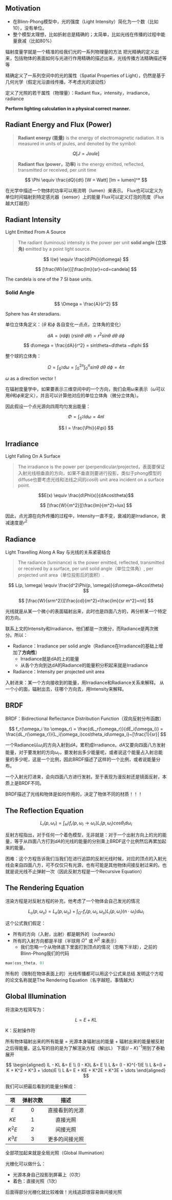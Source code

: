 
## Motivation

 
- 在Blinn-Phong模型中，光的强度（Light Intensity）简化为一个数（比如10），没有单位。
- 整个模型太理想，比如折射总是精确的；太简单，比如光线在传播的过程中能量衰减（比如80%）

辐射度量学就是一个精准的给我们光的一系列物理量的方法
把光精确的定义出来，包括物体的表面如何与光进行作用精确的描述出来，光线传播方法精确描述等等

精确定义了一系列空间中的光的属性（Spatial Properties of Light），仍然是基于几何光学（假定光沿直线传播，不考虑光的波动性）

定义了光照的若干属性（物理量）：Radiant flux，intensity，irradiance，radiance

**Perform lighting calculation in a physical correct manner.**

## Radiant Energy and Flux (Power)

>**Radiant energy (能量)** is the energy of electromagnetic radiation. It is measured in units of joules, and denoted by the symbol:

$$
Q [J = Joule]
$$

>**Radiant flux (power，功率)** is the energy emitted, reflected, transmitted or received, per unit time

$$
\Phi \equiv \frac{dQ}{dt} [W = Watt] [lm = lumen]^*
$$

在光学中描述一个物体的功率可以用流明（lumen）来表示。
Flux也可以定义为单位时间辐射到特定感光器（sensor）上的能量
Flux可以定义灯泡的亮度（Flux越大灯越亮）

## Radiant Intensity

Light Emitted From A Source

>The radiant (luminous) intensity is the power per unit **solid angle (立体角)** emitted by a point light source.

$$ I(w) \equiv \frac{d\Phi}{d\omega} $$

$$ [\frac{W}{sr}][\frac{lm}{sr}=cd=candela] $$

The candela is one of the 7 SI base units.

### Solid Angle

$$ \Omega = \frac{A}{r^2} $$

Sphere has $4\pi$ steradians. 

单位立体角定义：（$\theta$ 和$\phi$ 各自变化一点点，立体角的变化）

$$ dA = (rd\phi)~(rsin\theta~d\theta) = r^2sin\theta~d\theta ~d\phi
$$

$$
d\omega = \frac{dA}{r^2} = sin\theta~d\theta ~d\phi
$$

整个球的立体角：

$$
\Omega = \int_{S^2}d\omega = \int_0^{2\pi}\int_0^{\pi}sin\theta ~d\theta~d\phi=4\pi
$$

$\omega$ as a direction vector !

在辐射度量学中，如果要表示三维空间中的一个方向，我们会用$\omega$来表示（$\omega$可以用$\theta$和$\phi$来定义），并且可以计算他对应的单位立体角（微分立体角）。

因此假设一个点光源向四周均匀发出能量：

$$
\Phi = \int_{S^2}Id\omega=4\pi I
$$

$$
I = \frac{\Phi}{4\pi}
$$
## Irradiance

Light Falling On A Surface

>The irradiance is the power per (perpendicular/projected，表面要保证入射光线相垂直的方向，如果不垂直则要进行投影，类似于phong模型的diffuse也要考虑光线和法线之间的$cos\theta$) unit area incident on a surface point.

$$E(x) \equiv \frac{d\Phi(x)}{dAcos\theta}$$

$$
[\frac{W}{m^2}][\frac{lm}{m^2}=lux]
$$

因此，点光源在向外传播的过程中，Intensity一直不变，衰减的是Irradiance，衰减速度是$r^2$

## Radiance

Light Travelling Along A Ray
与光线的关系紧密结合

>The radiance (luminance) is the power emitted, reflected, transmitted or received by a surface, per unit solid angle（单位立体角）, per projected unit area（单位投影后的面积）.

$$
L(p, \omega) \equiv \frac{d^2\Phi(p, \omega)}{d\omega~dAcos\theta}
$$

$$
[\frac{W}{srm^2}][\frac{cd}{m^2}=\frac{lm}{sr m^2}=nit]
$$

光线就是从某一个微小的表面辐射出来，此时也是四面八方的，再分析某一个特定的方向。

联系上文的Intensity和Irradiance，他们都是一次微分，而Radiance是两次微分。所以：
- Radiance：Irradiance per solid angle（Radiance在Irradiance的基础上增加了**方向性**）
	- Irradiance就是dA的上的能量
	- 从各个方向到达dA的Radiance的能量积分积起来就是Irradiance
- Radiance：Intensity per projected unit area

入射进来：某一个方向接收到的能量，用Irradiance和Radiance关系来解释。
从一个小的面，辐射出去，往哪个方向去，用Intensity来解释。

## BRDF

BRDF：Bidirectional Reflectance Distribution Function（双向反射分布函数）

$$
f_r(\omega_i \to \omega_r) = \frac{dL_r(\omega_r)}{dE_i(\omega_i)} = \frac{dL_r(\omega_r)}{L_i(\omega_i)cos\theta_id\omega_i}~[\frac{1}{sr}]
$$

一个Radiance以$\omega_i$的方向入射到$dA$，累积成Irradiance。$dA$又要向四面八方发射能量，对于要发射的方向$\omega_r$，要发射出多少能量呢，或者说这个能量占入射总能量的多少呢，这是一个比例，因此BRDF描述了这样的一个比例，或者说能量分布。

一个入射光打进来，会向四面八方进行发射。至于表现为漫反射还是镜面反射，本质上是BRDF不同。

BRDF描述了光线和物体是如何作用的，决定了物体不同的材质！！！


## The Reflection Equation

$$
L_r(p, \omega_r) = \int_{H^2}f_r(p, \omega_i \to \omega_r) L_i(p, \omega_i) cos\theta_i d\omega_i
$$

反射方程指出，对于任何一个着色模型，无非就是：对于一个出射方向上的光的能量，等于从四面八方打到$dA$的光线的能量的分别乘上BRDF这个比例然后再累加起来的能量。

困难：这个方程告诉我们当我们在进行追踪的反射光线时候，对应的顶点的入射光线会来自四面八方，可不仅仅只有光源，也有可能是其他物体间接反射过来的。也就是说光线不止弹射一次（因此反射方程是一个Recursive Equation）

## The Rendering Equation

渲染方程是对反射方程的补充，他考虑了一个物体会自己发光的情况

$$
L_o(p, \omega_o) = L_e(p, \omega_o) + \int_{\Omega^+}f_r(p, \omega_i ,\omega_o) L_i(p, \omega_i) (n \cdot \omega_i) d\omega_i
$$

这个公式我们假定：

- 所有的方向（入射，出射）都是朝外的（outwards）
- 所有的入射方向都是半球（半球用 $\Omega^+$ 或 $H^2$ 来表示）
	- 我们忽略一个从物体底下里面打到顶点的情况（忽略下半球），之前的Blinn-Phong我们的代码
~~~cpp
max(cos_theta, 0)
~~~

所有的（限制在物体表面上的）光线传播都可以用这个公式来总结
发明这个方程的论文名称就是The Rendering Equation（名字越短，事情越大）


## Global Illumination

将渲染方程简写为：

$$
L = E + KL
$$

K：反射操作符

所有物体辐射出来的所有能量 = 光源本身辐射出的能量 + 辐射出来的能量被反射之后得能量。这么写的目的是为了解渲染方程（解出L）
下面$(I - K)^{-1}$用到了泰勒展开

$$
\begin{aligned}
IL - KL &= E \\
(I - K)L &= E \\
L &= (I - K)^{-1}E \\
L &=(I + K + K^2 + K^3 + \dots)E \\
L &= E + KE + K^2E + K^3E + \dots
\end{aligned}
$$

我们可以把最后看到的能量分解成：

|   项   | 弹射次数 |      描述      |
|:------:|:--------:|:--------------:|
|  $E$   |    0     | 直接看到的光源 |
|  $KE$  |    1     |    直接光照    |
| $K^2E$ |    2     |    间接光照    |
| $K^3E$ |    3     | 更多的间接光照               |

全部项加起来就是全局光照（Global Illumination）

光栅化可以做什么：

- 光源本身自己投影到屏幕上（0次）
- 着色：直接光照（1次）

后面得部分光栅化就比较难做！光线追踪很容易做间接光照